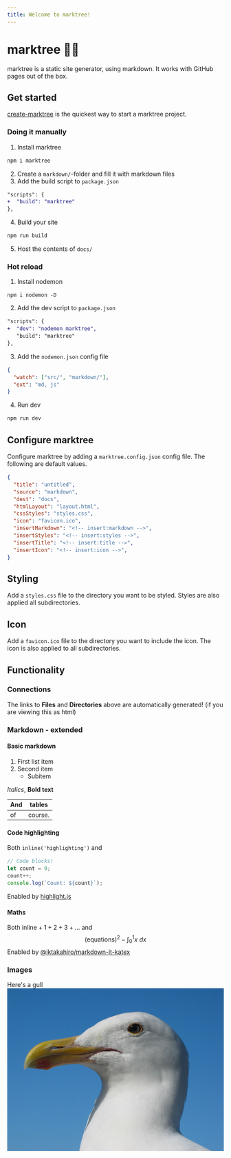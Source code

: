 ```yaml
---
title: Welcome to marktree!
---
```


# marktree 🔖🌳

marktree is a static site generator, using markdown. It works with GitHub pages out of the box.

## Get started
[create-marktree](https://github.com/magnetenstad/create-marktree) is the quickest way to start a marktree project.

### Doing it manually
1. Install marktree
```sh
npm i marktree
```
2. Create a `markdown/`-folder and fill it with markdown files
3. Add the build script to `package.json`
```diff
"scripts": {
+  "build": "marktree"
},
```
4. Build your site
```sh
npm run build
```
5. Host the contents of `docs/`

### Hot reload
1. Install nodemon
```
npm i nodemon -D
```
2. Add the dev script to `package.json`
```diff
"scripts": {
+  "dev": "nodemon marktree",
   "build": "marktree"
},
```
3. Add the `nodemon.json` config file
```json
{
  "watch": ["src/", "markdown/"],
  "ext": "md, js"
}
```
4. Run dev
```sh
npm run dev
```

## Configure marktree
Configure marktree by adding a `marktree.config.json` config file. The following are default values.
```json
{
  "title": "untitled",
  "source": "markdown",
  "dest": "docs",
  "htmlLayout": "layout.html",
  "cssStyles": "styles.css",
  "icon": "favicon.ico",
  "insertMarkdown": "<!-- insert:markdown -->",
  "insertStyles": "<!-- insert:styles -->",
  "insertTitle": "<!-- insert:title -->",
  "insertIcon": "<!-- insert:icon -->",
}
```

## Styling
Add a `styles.css` file to the directory you want to be styled. Styles are also applied all subdirectories.

## Icon
Add a `favicon.ico` file to the directory you want to include the icon. The icon is also applied to all subdirectories.

## Functionality

### Connections
The links to **Files** and **Directories** above are automatically generated! (if you are viewing this as html)

### Markdown - extended

#### Basic markdown
1. First list item
2. Second item
   - Subitem

*Italics*, **Bold text**

And | tables
--- | ---
of | course.

#### Code highlighting
Both `inline('highlighting')` and 
```js
// Code blocks!
let count = 0;
count++;
console.log(`Count: ${count}`);
```
Enabled by [highlight.js](https://www.npmjs.com/package/highlight.js?activeTab=readme)

#### Maths
Both $\text{inline} + 1 + 2 + 3 + \dots$
and
$$
(\text{equations})^2 - \int_0^1x \: dx
$$
Enabled by [@iktakahiro/markdown-it-katex](https://www.npmjs.com/package/@iktakahiro/markdown-it-katex)

### Images
Here's a gull
![](images/gull.jpg)
